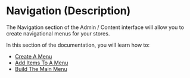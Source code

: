 # Navigation \(Description\)



The Navigation section of the Admin / Content interface will allow you to create navigational menus for your stores.

In this section of the documentation, you will learn how to:

* [Create A Menu](https://guides.spreecommerce.org/user/navigation/creating_menus.html)
* [Add Items To A Menu](https://guides.spreecommerce.org/user/navigation/add_menu_items.html)
* [Build The Main Menu](https://guides.spreecommerce.org/user/navigation/building_the_main_menu.html)

